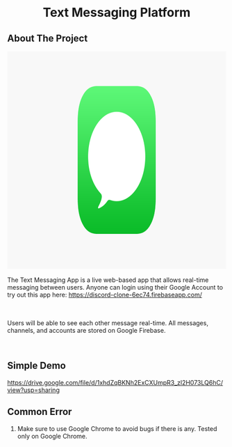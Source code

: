 
<br />
<p align="center">
  <a href="https://github.com/kdqdev/pathfinding-visual">
  </a>

  <h1 align="center">Text Messaging Platform</h1>

  
</p>





## About The Project

<p align="center">
  <a href="https://github.com/kdqdev/pathfinding-visual">
    <img src="messageicon.png" alt="Logo" width="900" height="500">
  </a>

  
</p>

The Text Messaging App is a live web-based app that allows real-time messaging between users. Anyone can login using their Google Account to try out this app here: https://discord-clone-6ec74.firebaseapp.com/
<br /><br /><br />

Users will be able to see each other message real-time. All messages, channels, and accounts are stored on Google Firebase.

<br>

## Simple Demo
https://drive.google.com/file/d/1xhdZqBKNh2ExCXUmpR3_zl2H073LQ6hC/view?usp=sharing
<br>

## Common Error

1. Make sure to use Google Chrome to avoid bugs if there is any. Tested only on Google Chrome.







